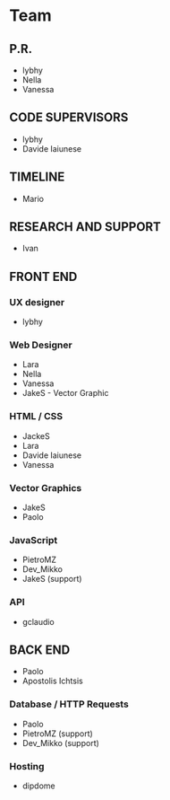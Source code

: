 # Team

## P.R.
* lybhy 
* Nella 
* Vanessa


## CODE SUPERVISORS
* lybhy
* Davide Iaiunese


## TIMELINE
* Mario

## RESEARCH AND SUPPORT
* Ivan

## FRONT END

### UX designer
* lybhy

### Web Designer
* Lara
* Nella
* Vanessa
* JakeS - Vector Graphic

### HTML / CSS
* JackeS
* Lara 
* Davide Iaiunese
* Vanessa

### Vector Graphics
* JakeS
* Paolo

### JavaScript
* PietroMZ
* Dev_Mikko
* JakeS (support)

### API
* gclaudio


## BACK END
* Paolo
* Apostolis Ichtsis

### Database / HTTP Requests
* Paolo
* PietroMZ (support)
* Dev_Mikko (support)

### Hosting
* dipdome

